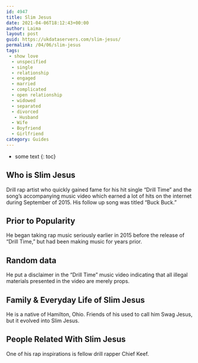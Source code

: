 ```yaml
---
id: 4947
title: Slim Jesus
date: 2021-04-06T18:12:43+00:00
author: Laima
layout: post
guid: https://ukdataservers.com/slim-jesus/
permalink: /04/06/slim-jesus
tags:
 - show love
  - unspecified
  - single
  - relationship
  - engaged
  - married
  - complicated
  - open relationship
  - widowed
  - separated
  - divorced
   - Husband
  - Wife
  - Boyfriend
  - Girlfriend
category: Guides
---
```


* some text
{: toc}


## Who is Slim Jesus
                  
                  
                  
Drill rap artist who quickly gained fame for his hit single &#8220;Drill Time&#8221; and the song&#8217;s accompanying music video which earned a lot of hits on the internet during September of 2015. His follow up song was titled &#8220;Buck Buck.&#8221;
                  
              
            
              
            
                
                
                
## Prior to Popularity
                  
                  
                  
He began taking rap music seriously earlier in 2015 before the release of &#8220;Drill Time,&#8221; but had been making music for years prior.
                  
              
            
              
            
                
                
                
## Random data
                  
                  
                  
He put a disclaimer in the &#8220;Drill Time&#8221; music video indicating that all illegal materials presented in the video are merely props.
                  
              
            
              
            
                
                
                
## Family & Everyday Life of Slim Jesus
                  
                  
                  
He is a native of Hamilton, Ohio. Friends of his used to call him Swag Jesus, but it evolved into Slim Jesus.
                  
              
            
              
            
                
                
                
## People Related With Slim Jesus
                  
                  
                  
One of his rap inspirations is fellow drill rapper Chief Keef.
                  
              
            
              
            
                
              
            
              
              
            
            
              
            
          
          
          